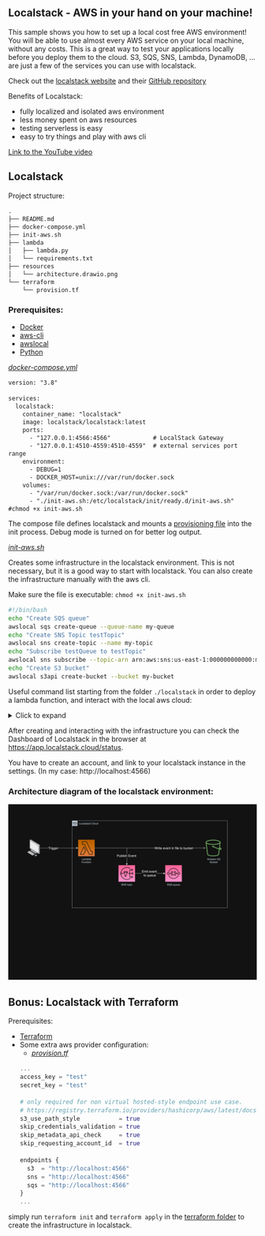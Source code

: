 ## Localstack - AWS in your hand on your machine!

This sample shows you how to set up a local cost free AWS environment! You will be able to use almost every AWS service on your local machine, without any costs. This is a great way to test your applications locally before you deploy them to the cloud. S3, SQS, SNS, Lambda, DynamoDB, ... are just a few of the services you can use with localstack. 

Check out the [localstack website](https://localstack.cloud/) and their [GitHub repository](https://github.com/localstack/localstack)

Benefits of Localstack:
- fully localized and isolated aws environment
- less money spent on aws resources
- testing serverless is easy
- easy to try things and play with aws cli

[Link to the YouTube video](https://youtu.be/XPFl28a0mrQ)

## Localstack

Project structure:
```
.
├── README.md
├── docker-compose.yml
├── init-aws.sh
├── lambda
│   ├── lambda.py
│   └── requirements.txt
├── resources
│   └── architecture.drawio.png
└── terraform
    └── provision.tf
```

### Prerequisites:
- [Docker](https://www.docker.com/)
- [aws-cli](https://aws.amazon.com/cli/)
- [awslocal](https://docs.localstack.cloud/user-guide/integrations/aws-cli/)
- [Python](https://python.org)


[_docker-compose.yml_](docker-compose.yml)
```
version: "3.8"

services:
  localstack:
    container_name: "localstack"
    image: localstack/localstack:latest
    ports:
      - "127.0.0.1:4566:4566"            # LocalStack Gateway
      - "127.0.0.1:4510-4559:4510-4559"  # external services port range
    environment:
      - DEBUG=1
      - DOCKER_HOST=unix:///var/run/docker.sock
    volumes:
      - "/var/run/docker.sock:/var/run/docker.sock"
      - "./init-aws.sh:/etc/localstack/init/ready.d/init-aws.sh" #chmod +x init-aws.sh
```
The compose file defines localstack and mounts a [provisioning file](./init-aws.sh) into the init process. Debug mode is turned on for better log output. 

[_init-aws.sh_](./init-aws.sh)

Creates some infrastructure in the localstack environment. This is not necessary, but it is a good way to start with localstack. You can also create the infrastructure manually with the aws cli.

Make sure the file is executable: `chmod +x init-aws.sh` 
```bash
#!/bin/bash
echo "Create SQS queue"
awslocal sqs create-queue --queue-name my-queue
echo "Create SNS Topic testTopic"
awslocal sns create-topic --name my-topic
echo "Subscribe testQueue to testTopic"
awslocal sns subscribe --topic-arn arn:aws:sns:us-east-1:000000000000:my-topic --protocol sqs --notification-endpoint arn:aws:sqs:us-east-1:000000000000:my-queue
echo "Create S3 bucket"
awslocal s3api create-bucket --bucket my-bucket
```

Useful command list starting from the folder `./localstack` in order to deploy a lambda function, and interact with the local aws cloud:
<details>
<summary>Click to expand</summary>

```bash
#start the awslocal with docker compose

#check awslocal resources 
awslocal s3 ls 
awslocal sns list-topics
awslocal sqs list-queues

# Install a virtual Python environment
python3 -m venv venv

# Activate the Python environment in your current shell
source venv/bin/activate

# Install requirements (boto3) in the lambda folder
pip3 install -r lambda/requirements.txt --target lambda

# Change into the lambda folder
cd lambda

# Create a zip file with all the files from the `lambda` folder
zip -r ../deploy-artifacts.zip .

# Go back to the previous directory i.e localstack directory
cd -

# Create a function using the created zip file
awslocal lambda create-function --function-name my-function --runtime python3.13 --zip-file fileb://deploy-artifacts.zip --handler lambda.lambda_handler --environment Variables={ENVIRONMENT=local} --role arn:aws:iam::000000000000:role/service-role/MyTestFunction-role

# Check the provisioning state of the lambda function
awslocal lambda get-function --function-name my-function

# Invoke lambda
awslocal lambda invoke \
    --function-name my-function \
    --payload '{"localstack": "you are awesome !!!"}' \
    --cli-binary-format raw-in-base64-out \
    lambda_output.json
    
# check lambda_output.json
# check in web browser
# check s3 bucket content after downloading
cat ~/Downloads/my-object.txt

# Create a topic
awslocal sns create-topic --name my-topic

# Create a bucket
awslocal s3api create-bucket --bucket my-bucket

# Check the `my-bucket` for files
awslocal s3 ls s3://my-bucket --recursive --human-readable --summarize

# Check the health status of localstack
curl http://localhost:4566/health | jq

# Receive messages from the queue
awslocal sqs receive-message --queue-url http://localhost:4566/000000000000/my-queue | jq

# Create a copy of the object
awslocal s3 cp s3://my-bucket/my-object.txt s3://my-bucket/my-object-copy.txt

# See the bucket
curl http://s3.localhost:4566/my-bucket

# Get the object
curl http://s3.localhost:4566/my-bucket/my-object.txt

```
</details>



After creating and interacting with the infrastructure you can check the Dashboard of Localstack in the browser at https://app.localstack.cloud/status.

You have to create an account, and link to your localstack instance in the settings. (In my case: http://localhost:4566)

### Architecture diagram of the localstack environment:
![architecture diagram](./resources/architecture.drawio.png)

## Bonus: Localstack with Terraform
Prerequisites:
- [Terraform](https://www.terraform.io/)
- Some extra aws provider configuration:
  - [_provision.tf_](./terraform/provision.tf)
  ```terraform
  ...
  access_key = "test"
  secret_key = "test"

  # only required for non virtual hosted-style endpoint use case.
  # https://registry.terraform.io/providers/hashicorp/aws/latest/docs#s3_use_path_style
  s3_use_path_style           = true
  skip_credentials_validation = true
  skip_metadata_api_check     = true
  skip_requesting_account_id  = true

  endpoints {
    s3  = "http://localhost:4566"
    sns = "http://localhost:4566"
    sqs = "http://localhost:4566"
  }
  ...
  ```

simply run `terraform init` and `terraform apply` in the [terraform folder](./terraform) to create the infrastructure in localstack.
